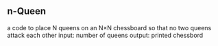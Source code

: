 ## n-Queen
a code to place N queens on an N×N chessboard so that no two queens attack each other
input: number of queens
output: printed chessbord 
